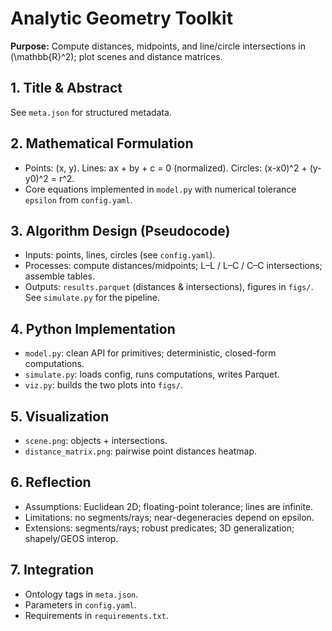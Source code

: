 # Analytic Geometry Toolkit

**Purpose:** Compute distances, midpoints, and line/circle intersections in \(\mathbb{R}^2\); plot scenes and distance matrices.

## 1. Title & Abstract
See `meta.json` for structured metadata.

## 2. Mathematical Formulation
- Points: (x, y). Lines: ax + by + c = 0 (normalized). Circles: (x-x0)^2 + (y-y0)^2 = r^2.
- Core equations implemented in `model.py` with numerical tolerance `epsilon` from `config.yaml`.

## 3. Algorithm Design (Pseudocode)
- Inputs: points, lines, circles (see `config.yaml`).
- Processes: compute distances/midpoints; L–L / L–C / C–C intersections; assemble tables.
- Outputs: `results.parquet` (distances & intersections), figures in `figs/`.
See `simulate.py` for the pipeline.

## 4. Python Implementation
- `model.py`: clean API for primitives; deterministic, closed-form computations.
- `simulate.py`: loads config, runs computations, writes Parquet.
- `viz.py`: builds the two plots into `figs/`.

## 5. Visualization
- `scene.png`: objects + intersections.
- `distance_matrix.png`: pairwise point distances heatmap.

## 6. Reflection
- Assumptions: Euclidean 2D; floating-point tolerance; lines are infinite.
- Limitations: no segments/rays; near-degeneracies depend on epsilon.
- Extensions: segments/rays; robust predicates; 3D generalization; shapely/GEOS interop.

## 7. Integration
- Ontology tags in `meta.json`.
- Parameters in `config.yaml`.
- Requirements in `requirements.txt`.

